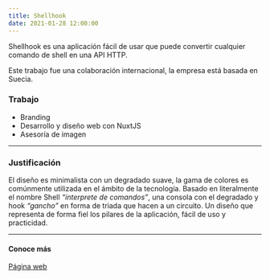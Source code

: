 ```yaml
---
title: Shellhook
date: 2021-01-28 12:00:00
---
```

<p class="lead">
   Shellhook es una aplicación fácil de usar que puede convertir cualquier comando de shell en una API HTTP.
</p>

<p>Este trabajo fue una colaboración internacional, la empresa está basada en Suecia.</p>

<h3>Trabajo</h3>
<ul>
   <li>Branding</li>
   <li>Desarrollo y diseño web con NuxtJS</li>
   <li>Asesoría de imagen</li>
</ul>

<hr>

<h3>Justificación</h3>
<p>
   El diseño es minimalista con un degradado suave, la gama de colores es comúnmente utilizada en el ámbito de la tecnología. Basado en literalmente el nombre Shell <em>“interprete de comandos”</em>, una consola con el degradado y hook <em>“gancho”</em> en forma de triada que hacen a un circuito. Un diseño que representa de forma fiel los pilares de la aplicación, fácil de uso y practicidad.
</p>

<hr>

<h4>Conoce más</h4>
<p>
   <a href="https://shellhook.com" target="_blank" rel="noreferrer noopener nofollow">Página&nbsp;web</a>
</p>
